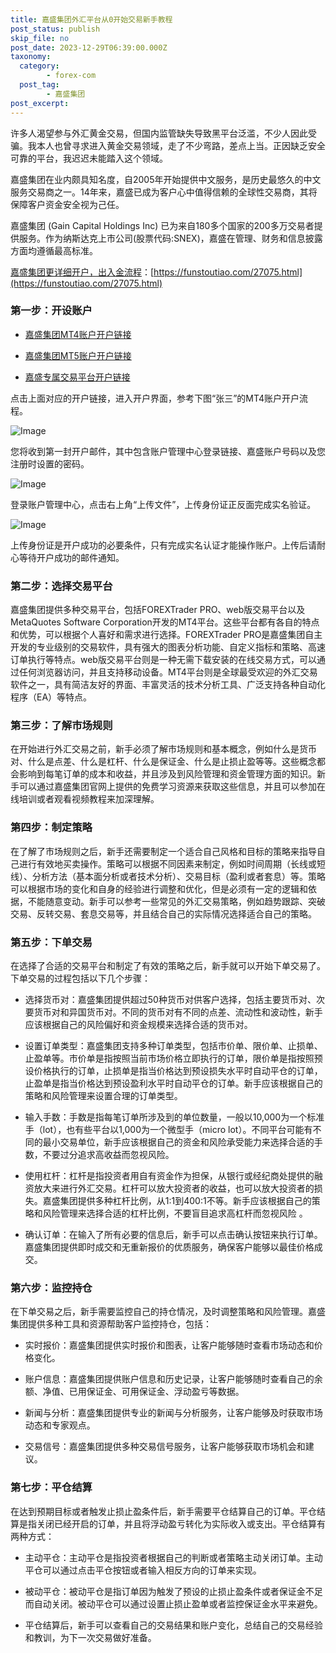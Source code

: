 ```yaml
---
title: 嘉盛集团外汇平台从0开始交易新手教程
post_status: publish
skip_file: no
post_date: 2023-12-29T06:39:00.000Z
taxonomy:
  category:
        - forex-com
  post_tag:
        - 嘉盛集团
post_excerpt: 
---
```

许多人渴望参与外汇黄金交易，但国内监管缺失导致黑平台泛滥，不少人因此受骗。我本人也曾寻求进入黄金交易领域，走了不少弯路，差点上当。正因缺乏安全可靠的平台，我迟迟未能踏入这个领域。

嘉盛集团在业内颇具知名度，自2005年开始提供中文服务，是历史最悠久的中文服务交易商之一。14年来，嘉盛已成为客户心中值得信赖的全球性交易商，其将保障客户资金安全视为己任。

嘉盛集团 (Gain Capital Holdings Inc) 已为来自180多个国家的200多万交易者提供服务。作为纳斯达克上市公司(股票代码:SNEX)，嘉盛在管理、财务和信息披露方面均遵循最高标准。

[嘉盛集团更详细开户，出入金流程](https://funstoutiao.com/27075.html)：[https://funstoutiao.com/27075.html](https://funstoutiao.com/27075.html)

### 第一步：开设账户

* [嘉盛集团MT4账户开户链接](https://s.ssgg.net/jsmt4)

* [嘉盛集团MT5账户开户链接](https://s.ssgg.net/jsmt5)

* [嘉盛专属交易平台开户链接](https://s.ssgg.net/js)

点击上面对应的开户链接，进入开户界面，参考下图“张三”的MT4账户开户流程。

![Image](https://prod-files-secure.s3.us-west-2.amazonaws.com/39ed1227-6d7d-4570-be36-9ccd4a2c4241/7a167aea-686b-400d-af59-4e18eb607a40/640.png?X-Amz-Algorithm=AWS4-HMAC-SHA256&X-Amz-Content-Sha256=UNSIGNED-PAYLOAD&X-Amz-Credential=ASIAZI2LB4662LQVS2S6%2F20250806%2Fus-west-2%2Fs3%2Faws4_request&X-Amz-Date=20250806T161317Z&X-Amz-Expires=3600&X-Amz-Security-Token=IQoJb3JpZ2luX2VjED8aCXVzLXdlc3QtMiJGMEQCIA1w1gfhrTR1hz1bwIljkm8EZSvEwk%2BQHMicKEFa3c5rAiBsl%2FOKuWAszqHlbWWHa%2F9IrnRmqD86qDm7WJlVSqAhnSr%2FAwh4EAAaDDYzNzQyMzE4MzgwNSIMJpfLj3RJc9Cu8ZJIKtwDP7lO%2BeXqW0f%2BmG%2FHaQeqe5F%2Bz%2Bo58F5nchnDKYuUh7hfyVyKgfbhLx0qp4krpc42kiK0mViGXEX%2BZRv8YUvrGi0YwabgLJf%2BEmKunjySpfetzR068h%2FiZTjK7B5NPP0B%2Bg85kdlILv%2BBzJVl328fD4V5xRicEmF1kH5XFDbiMWSjjwxtHwzBcfZ55aW%2FaG2K09USO84IWJxplpOs0XNi1ZWgdxItMltt1XrsKU3LpOOUpDwVjfHP9E9sqHgoTTz4OWsLvp6d4HNHcSXevZDZghg8jFIx%2Fn5O87YSj4EcBr20pObkUrcpINV%2F1uDBUW5f6MogfIN%2FCIH58dflYiC7hhy%2FkGJu7Py0bLHuM%2FfaINkUGEnNQIqbaYUMn0%2B9UQ3TqUJ6VQ60AkeHTSxN9rRavRXYm05ICTMSzooie0o9UvgD3hOE44dWo230uW7Dc0DjCqwSMzGlIFcrxMSu%2FzG6POFnR%2FONeYH1j%2FCixezZ0gwzf3tg9ftc%2FqfvbezDGQ2hZcgc0ZuCcwoAsuMvuHvfM7ycSIArzd5v9TTVS%2BufZJjYOO6e9j6n52rdbhI1FmkN0UupJ8bV8kBiwrSzD77Y7jKrHFNOtFxqGErtbtiKAPv%2BBSpKUcVxOPvIkZMwz%2BDNxAY6pgHPESap4GEjrIJHGVebW5Gum9%2BOA%2BnTOYHWmmSSQQ2iFYTd6z39yNBus9g8GMSJdOY3yq25DGbmkNLrW5t4mJTOctKQR%2B4sh46iPoBLysdJCZlaBo1OzRKucK17qD7e4XW0mt1hpk7Ki8i2Jr6vDero3uh%2BAtRYUJBttr5YG8s07U%2BknRXDys69zQuefLnToE9XkqgAKOB3Vh8ZP%2BeycNd2I5bb6T9c&X-Amz-Signature=18b4752fa47f191f500408f537e019654395819c79d04d0840643a8f6b96c240&X-Amz-SignedHeaders=host&x-amz-checksum-mode=ENABLED&x-id=GetObject)

您将收到第一封开户邮件，其中包含账户管理中心登录链接、嘉盛账户号码以及您注册时设置的密码。

![Image](https://prod-files-secure.s3.us-west-2.amazonaws.com/39ed1227-6d7d-4570-be36-9ccd4a2c4241/eaa1c6b3-2877-4284-a0e1-530e222c27fb/image.png?X-Amz-Algorithm=AWS4-HMAC-SHA256&X-Amz-Content-Sha256=UNSIGNED-PAYLOAD&X-Amz-Credential=ASIAZI2LB4662LQVS2S6%2F20250806%2Fus-west-2%2Fs3%2Faws4_request&X-Amz-Date=20250806T161317Z&X-Amz-Expires=3600&X-Amz-Security-Token=IQoJb3JpZ2luX2VjED8aCXVzLXdlc3QtMiJGMEQCIA1w1gfhrTR1hz1bwIljkm8EZSvEwk%2BQHMicKEFa3c5rAiBsl%2FOKuWAszqHlbWWHa%2F9IrnRmqD86qDm7WJlVSqAhnSr%2FAwh4EAAaDDYzNzQyMzE4MzgwNSIMJpfLj3RJc9Cu8ZJIKtwDP7lO%2BeXqW0f%2BmG%2FHaQeqe5F%2Bz%2Bo58F5nchnDKYuUh7hfyVyKgfbhLx0qp4krpc42kiK0mViGXEX%2BZRv8YUvrGi0YwabgLJf%2BEmKunjySpfetzR068h%2FiZTjK7B5NPP0B%2Bg85kdlILv%2BBzJVl328fD4V5xRicEmF1kH5XFDbiMWSjjwxtHwzBcfZ55aW%2FaG2K09USO84IWJxplpOs0XNi1ZWgdxItMltt1XrsKU3LpOOUpDwVjfHP9E9sqHgoTTz4OWsLvp6d4HNHcSXevZDZghg8jFIx%2Fn5O87YSj4EcBr20pObkUrcpINV%2F1uDBUW5f6MogfIN%2FCIH58dflYiC7hhy%2FkGJu7Py0bLHuM%2FfaINkUGEnNQIqbaYUMn0%2B9UQ3TqUJ6VQ60AkeHTSxN9rRavRXYm05ICTMSzooie0o9UvgD3hOE44dWo230uW7Dc0DjCqwSMzGlIFcrxMSu%2FzG6POFnR%2FONeYH1j%2FCixezZ0gwzf3tg9ftc%2FqfvbezDGQ2hZcgc0ZuCcwoAsuMvuHvfM7ycSIArzd5v9TTVS%2BufZJjYOO6e9j6n52rdbhI1FmkN0UupJ8bV8kBiwrSzD77Y7jKrHFNOtFxqGErtbtiKAPv%2BBSpKUcVxOPvIkZMwz%2BDNxAY6pgHPESap4GEjrIJHGVebW5Gum9%2BOA%2BnTOYHWmmSSQQ2iFYTd6z39yNBus9g8GMSJdOY3yq25DGbmkNLrW5t4mJTOctKQR%2B4sh46iPoBLysdJCZlaBo1OzRKucK17qD7e4XW0mt1hpk7Ki8i2Jr6vDero3uh%2BAtRYUJBttr5YG8s07U%2BknRXDys69zQuefLnToE9XkqgAKOB3Vh8ZP%2BeycNd2I5bb6T9c&X-Amz-Signature=64cac0354d023cf53f9f2176806f683b7cc42b64d99a1652dcd2ed90c01ae8f5&X-Amz-SignedHeaders=host&x-amz-checksum-mode=ENABLED&x-id=GetObject)

登录账户管理中心，点击右上角“上传文件”，上传身份证正反面完成实名验证。

![Image](https://prod-files-secure.s3.us-west-2.amazonaws.com/39ed1227-6d7d-4570-be36-9ccd4a2c4241/54090639-09fc-46b4-a135-e0289f707147/image.png?X-Amz-Algorithm=AWS4-HMAC-SHA256&X-Amz-Content-Sha256=UNSIGNED-PAYLOAD&X-Amz-Credential=ASIAZI2LB4662LQVS2S6%2F20250806%2Fus-west-2%2Fs3%2Faws4_request&X-Amz-Date=20250806T161317Z&X-Amz-Expires=3600&X-Amz-Security-Token=IQoJb3JpZ2luX2VjED8aCXVzLXdlc3QtMiJGMEQCIA1w1gfhrTR1hz1bwIljkm8EZSvEwk%2BQHMicKEFa3c5rAiBsl%2FOKuWAszqHlbWWHa%2F9IrnRmqD86qDm7WJlVSqAhnSr%2FAwh4EAAaDDYzNzQyMzE4MzgwNSIMJpfLj3RJc9Cu8ZJIKtwDP7lO%2BeXqW0f%2BmG%2FHaQeqe5F%2Bz%2Bo58F5nchnDKYuUh7hfyVyKgfbhLx0qp4krpc42kiK0mViGXEX%2BZRv8YUvrGi0YwabgLJf%2BEmKunjySpfetzR068h%2FiZTjK7B5NPP0B%2Bg85kdlILv%2BBzJVl328fD4V5xRicEmF1kH5XFDbiMWSjjwxtHwzBcfZ55aW%2FaG2K09USO84IWJxplpOs0XNi1ZWgdxItMltt1XrsKU3LpOOUpDwVjfHP9E9sqHgoTTz4OWsLvp6d4HNHcSXevZDZghg8jFIx%2Fn5O87YSj4EcBr20pObkUrcpINV%2F1uDBUW5f6MogfIN%2FCIH58dflYiC7hhy%2FkGJu7Py0bLHuM%2FfaINkUGEnNQIqbaYUMn0%2B9UQ3TqUJ6VQ60AkeHTSxN9rRavRXYm05ICTMSzooie0o9UvgD3hOE44dWo230uW7Dc0DjCqwSMzGlIFcrxMSu%2FzG6POFnR%2FONeYH1j%2FCixezZ0gwzf3tg9ftc%2FqfvbezDGQ2hZcgc0ZuCcwoAsuMvuHvfM7ycSIArzd5v9TTVS%2BufZJjYOO6e9j6n52rdbhI1FmkN0UupJ8bV8kBiwrSzD77Y7jKrHFNOtFxqGErtbtiKAPv%2BBSpKUcVxOPvIkZMwz%2BDNxAY6pgHPESap4GEjrIJHGVebW5Gum9%2BOA%2BnTOYHWmmSSQQ2iFYTd6z39yNBus9g8GMSJdOY3yq25DGbmkNLrW5t4mJTOctKQR%2B4sh46iPoBLysdJCZlaBo1OzRKucK17qD7e4XW0mt1hpk7Ki8i2Jr6vDero3uh%2BAtRYUJBttr5YG8s07U%2BknRXDys69zQuefLnToE9XkqgAKOB3Vh8ZP%2BeycNd2I5bb6T9c&X-Amz-Signature=4c2eed33476901ccd04113cce7769ce4b80cfd4b738a56fe9c76eacc8890de52&X-Amz-SignedHeaders=host&x-amz-checksum-mode=ENABLED&x-id=GetObject)

上传身份证是开户成功的必要条件，只有完成实名认证才能操作账户。上传后请耐心等待开户成功的邮件通知。

### 第二步：选择交易平台

嘉盛集团提供多种交易平台，包括FOREXTrader PRO、web版交易平台以及MetaQuotes Software Corporation开发的MT4平台。这些平台都有各自的特点和优势，可以根据个人喜好和需求进行选择。FOREXTrader PRO是嘉盛集团自主开发的专业级别的交易软件，具有强大的图表分析功能、自定义指标和策略、高速订单执行等特点。web版交易平台则是一种无需下载安装的在线交易方式，可以通过任何浏览器访问，并且支持移动设备。MT4平台则是全球最受欢迎的外汇交易软件之一，具有简洁友好的界面、丰富灵活的技术分析工具、广泛支持各种自动化程序（EA）等特点。

### 第三步：了解市场规则

在开始进行外汇交易之前，新手必须了解市场规则和基本概念，例如什么是货币对、什么是点差、什么是杠杆、什么是保证金、什么是止损止盈等等。这些概念都会影响到每笔订单的成本和收益，并且涉及到风险管理和资金管理方面的知识。新手可以通过嘉盛集团官网上提供的免费学习资源来获取这些信息，并且可以参加在线培训或者观看视频教程来加深理解。

### 第四步：制定策略

在了解了市场规则之后，新手还需要制定一个适合自己风格和目标的策略来指导自己进行有效地买卖操作。策略可以根据不同因素来制定，例如时间周期（长线或短线）、分析方法（基本面分析或者技术分析）、交易目标（盈利或者套息）等。策略可以根据市场的变化和自身的经验进行调整和优化，但是必须有一定的逻辑和依据，不能随意变动。新手可以参考一些常见的外汇交易策略，例如趋势跟踪、突破交易、反转交易、套息交易等，并且结合自己的实际情况选择适合自己的策略。

### 第五步：下单交易

在选择了合适的交易平台和制定了有效的策略之后，新手就可以开始下单交易了。下单交易的过程包括以下几个步骤：

* 选择货币对：嘉盛集团提供超过50种货币对供客户选择，包括主要货币对、次要货币对和异国货币对。不同的货币对有不同的点差、流动性和波动性，新手应该根据自己的风险偏好和资金规模来选择合适的货币对。

* 设置订单类型：嘉盛集团支持多种订单类型，包括市价单、限价单、止损单、止盈单等。市价单是指按照当前市场价格立即执行的订单，限价单是指按照预设价格执行的订单，止损单是指当价格达到预设损失水平时自动平仓的订单，止盈单是指当价格达到预设盈利水平时自动平仓的订单。新手应该根据自己的策略和风险管理来设置合理的订单类型。

* 输入手数：手数是指每笔订单所涉及到的单位数量，一般以10,000为一个标准手（lot），也有些平台以1,000为一个微型手（micro lot）。不同平台可能有不同的最小交易单位，新手应该根据自己的资金和风险承受能力来选择合适的手数，不要过分追求高收益而忽视风险。

* 使用杠杆：杠杆是指投资者用自有资金作为担保，从银行或经纪商处提供的融资放大来进行外汇交易。杠杆可以放大投资者的收益，也可以放大投资者的损失。嘉盛集团提供多种杠杆比例，从1:1到400:1不等。新手应该根据自己的策略和风险管理来选择合适的杠杆比例，不要盲目追求高杠杆而忽视风险 。

* 确认订单：在输入了所有必要的信息后，新手可以点击确认按钮来执行订单。嘉盛集团提供即时成交和无重新报价的优质服务，确保客户能够以最佳价格成交。

### 第六步：监控持仓

在下单交易之后，新手需要监控自己的持仓情况，及时调整策略和风险管理。嘉盛集团提供多种工具和资源帮助客户监控持仓，包括：

* 实时报价：嘉盛集团提供实时报价和图表，让客户能够随时查看市场动态和价格变化。

* 账户信息：嘉盛集团提供账户信息和历史记录，让客户能够随时查看自己的余额、净值、已用保证金、可用保证金、浮动盈亏等数据。

* 新闻与分析：嘉盛集团提供专业的新闻与分析服务，让客户能够及时获取市场动态和专家观点。

* 交易信号：嘉盛集团提供多种交易信号服务，让客户能够获取市场机会和建议。

### 第七步：平仓结算

在达到预期目标或者触发止损止盈条件后，新手需要平仓结算自己的订单。平仓结算是指关闭已经开启的订单，并且将浮动盈亏转化为实际收入或支出。平仓结算有两种方式：

* 主动平仓：主动平仓是指投资者根据自己的判断或者策略主动关闭订单。主动平仓可以通过点击平仓按钮或者输入相反方向的订单来实现。

* 被动平仓：被动平仓是指订单因为触发了预设的止损止盈条件或者保证金不足而自动关闭。被动平仓可以通过设置止损止盈单或者监控保证金水平来避免。

* 平仓结算后，新手可以查看自己的交易结果和账户变化，总结自己的交易经验和教训，为下一次交易做好准备。